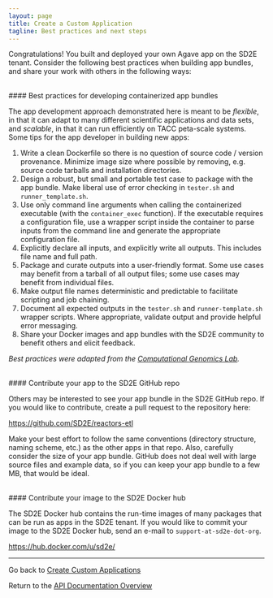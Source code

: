 ```yaml
---
layout: page
title: Create a Custom Application
tagline: Best practices and next steps
---
```


Congratulations! You built and deployed your own Agave app on the SD2E tenant.
Consider the following best practices when building app bundles, and share your
work with others in the following ways:


<br>
#### Best practices for developing containerized app bundles

The app development approach demonstrated here is meant to be *flexible*, in that
it can adapt to many different scientific applications and data sets, and
*scalable*, in that it can run efficiently on TACC peta-scale systems. Some
tips for the app developer in building new apps:

1. Write a clean Dockerfile so there is no question of source code / version provenance. Minimize image size where possible by removing, e.g. source code tarballs and installation directories.
2. Design a robust, but small and portable test case to package with the app bundle. Make liberal use of error checking in `tester.sh` and `runner_template.sh`.
3. Use only command line arguments when calling the containerized executable (with the `container_exec` function). If the executable requires a configuration file, use a wrapper script inside the container to parse inputs from the command line and generate the appropriate configuration file.
4. Explicitly declare all inputs, and explicitly write all outputs. This includes file name and full path.
5. Package and curate outputs into a user-friendly format. Some use cases may benefit from a tarball of all output files; some use cases may benefit from individual files.
6. Make output file names deterministic and predictable to facilitate scripting and job chaining.
7. Document all expected outputs in the `tester.sh` and `runner-template.sh` wrapper scripts. Where appropriate, validate output and provide helpful error messaging.
8. Share your Docker images and app bundles with the SD2E community to benefit others and elicit feedback.

*Best practices were adapted from the [Computational Genomics Lab](https://toil.readthedocs.io/en/3.12.0/developingWorkflows/developing.html#best-practices-for-dockerizing-toil-workflows).*


<br>
#### Contribute your app to the SD2E GitHub repo

Others may be interested to see your app bundle in the SD2E GitHub repo. If you
would like to contribute, create a pull request to the repository here:

<https://github.com/SD2E/reactors-etl>

Make your best effort to follow the same conventions (directory structure, naming
scheme, etc.) as the other apps in that repo. Also, carefully consider the size
of your app bundle. GitHub does not deal well with large source files and example
data, so if you can keep your app bundle to a few MB, that would be ideal.


<br>
#### Contribute your image to the SD2E Docker hub

The SD2E Docker hub contains the run-time images of many packages that can be
run as apps in the SD2E tenant. If you would like to commit your image to
the SD2E Docker hub, send an e-mail to `support-at-sd2e-dot-org`.

<https://hub.docker.com/u/sd2e/>

---
Go back to [Create Custom Applications](03.old_create_app.md)

Return to the [API Documentation Overview](../../index.md)
